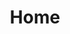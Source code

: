 ---
home: true
layout: BlogHome
icon: home
title: Home
heroImage: /logo.svg
heroText: Alan Nandy's Blog
tagline: New Digital Life Guide
heroFullScreen: true
projects:
  - icon: folder
    name: Technical Tips
    desc: Sharing some advanced technical tips.
    link: /en/帖子/玩机技巧

  - icon: folder
    name: Super Applications
    desc: Sharing some streamlined and cracked versions of applications.
    link: /en/帖子/超级应用集

  - icon: folder
    name: Mobile Theme
    desc: Sharing a collection of mobile themes and widgets.
    link: /en/帖子/手机美化

  - icon: note
    name: Good Commodities
    desc: Documenting some personally favored items.
    link: /en/帖子/好物安利.md

  - icon: note
    name: Red Envelope
    desc: Sharing some platform-exclusive vouchers.
    link: /en/帖子/利是.md

footer: Welcome to provide feedback through the official account @Nandelion
---